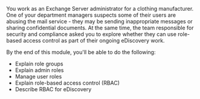 You work as an Exchange Server administrator for a clothing manufacturer. One of your department managers suspects some of their users are abusing the mail service - they may be sending inappropriate messages or sharing confidential documents. At the same time, the team responsible for security and compliance asked you to explore whether they can use role-based access control as part of their ongoing eDiscovery work. 

By the end of this module, you'll be able to do the following: 

- Explain role groups
- Explain admin roles
- Manage user roles
- Explain role-based access control (RBAC)
- Describe RBAC for eDiscovery
